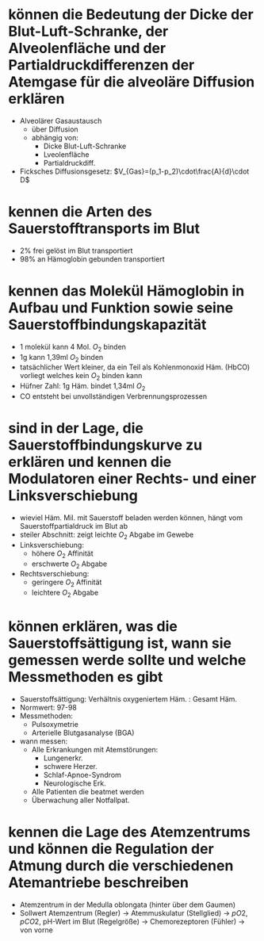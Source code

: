 
# können die Bedeutung der Dicke der Blut-Luft-Schranke, der Alveolenfläche und der Partialdruckdifferenzen der Atemgase für die alveoläre Diffusion erklären
- Alveolärer Gasaustausch
	- über Diffusion
	- abhängig von:
		- Dicke Blut-Luft-Schranke
		- Lveolenfläche
		- Partialdruckdiff.
- Ficksches Diffusionsgesetz: $V_{Gas}=(p_1-p_2)\cdot\frac{A}{d}\cdot D$ 
# kennen die Arten des Sauerstofftransports im Blut
- 2% frei gelöst im Blut transportiert
- 98% an Hämoglobin gebunden transportiert
# kennen das Molekül Hämoglobin in Aufbau und Funktion sowie seine Sauerstoffbindungskapazität
- 1 molekül kann 4 Mol. $O_2$ binden
- 1g kann 1,39ml $O_2$ binden
- tatsächlicher Wert kleiner, da ein Teil als Kohlenmonoxid Häm. (HbCO) vorliegt welches kein $O_2$ binden kann
- Hüfner Zahl: 1g Häm. bindet 1,34ml $O_2$
- CO entsteht bei unvollständigen Verbrennungsprozessen
# sind in der Lage, die Sauerstoffbindungskurve zu erklären und kennen die Modulatoren einer Rechts- und einer Linksverschiebung
- wieviel Häm. Mil. mit Sauerstoff beladen werden können, hängt vom Sauerstoffpartialdruck im Blut ab
- steiler Abschnitt: zeigt leichte $O_2$ Abgabe im Gewebe
- Linksverschiebung:
	- höhere $O_2$ Affinität
	- erschwerte $O_2$ Abgabe
- Rechtsverschiebung:
	- geringere $O_2$ Affinität
	- leichtere $O_2$ Abgabe
# können erklären, was die Sauerstoffsättigung ist, wann sie gemessen werde sollte und welche Messmethoden es gibt
- Sauerstoffsättigung: Verhältnis oxygeniertem Häm. : Gesamt Häm.
- Normwert: 97-98
- Messmethoden:
	- Pulsoxymetrie
	- Arterielle Blutgasanalyse (BGA)
- wann messen:
	- Alle Erkrankungen mit Atemstörungen:
		- Lungenerkr.
		- schwere Herzer.
		- Schlaf-Apnoe-Syndrom
		- Neurologische Erk.
	- Alle Patienten die beatmet werden
	- Überwachung aller Notfallpat.
# kennen die Lage des Atemzentrums und können die Regulation der Atmung durch die verschiedenen Atemantriebe beschreiben
- Atemzentrum in der Medulla oblongata (hinter über dem Gaumen)
- Sollwert Atemzentrum (Regler) -> Atemmuskulatur (Stellglied) -> $pO2,pCO2$, pH-Wert im Blut (Regelgröße) -> Chemorezeptoren (Fühler) -> von vorne

